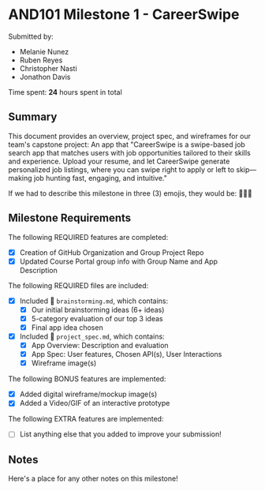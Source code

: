<!-- (This is a comment) INSTRUCTIONS: Go through this page and fill out any **bolded** entries with their correct values.-->

# AND101 Milestone 1 - CareerSwipe

Submitted by:
- Melanie Nunez
- Ruben Reyes
- Christopher Nasti
- Jonathon Davis 

Time spent: **24** hours spent in total

## Summary

This document provides an overview, project spec, and wireframes for our team's capstone project: An app that "CareerSwipe is a swipe-based job search app that matches users with job opportunities tailored to their skills and experience. Upload your resume, and let CareerSwipe generate personalized job listings, where you can swipe right to apply or left to skip—making job hunting fast, engaging, and intuitive."

If we had to describe this milestone in three (3) emojis, they would be: 💼🔥💃

## Milestone Requirements

<!-- Please be sure to change the [ ] to [x] for any features you completed.  If a feature is not checked [x], you might miss the points for that item! -->

The following REQUIRED features are completed:

- [x] Creation of GitHub Organization and Group Project Repo
- [x] Updated Course Portal group info with Group Name and App Description

The following REQUIRED files are included:

- [x] Included 📄 `brainstorming.md`, which contains:
  - [x] Our initial brainstorming ideas (6+ ideas)
  - [x] 5-category evaluation of our top 3 ideas
  - [x] Final app idea chosen
- [x] Included 📄 `project_spec.md`, which contains:
  - [x] App Overview: Description and evaluation
  - [x] App Spec: User features, Chosen API(s), User Interactions
  - [x] Wireframe image(s)

The following BONUS features are implemented:

- [x] Added digital wireframe/mockup image(s)
- [x] Added a Video/GIF of an interactive prototype

The following EXTRA features are implemented:

- [ ] List anything else that you added to improve your submission!

## Notes

Here's a place for any other notes on this milestone!
